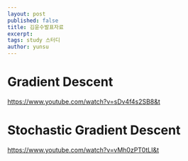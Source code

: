 ```yaml
---
layout: post
published: false
title: 김윤수발표자료
excerpt:
tags: study 스터디
author: yunsu
---
```

# Gradient Descent
https://www.youtube.com/watch?v=sDv4f4s2SB8&t

# Stochastic Gradient Descent
https://www.youtube.com/watch?v=vMh0zPT0tLI&t

